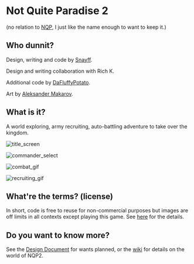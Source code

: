 # Not Quite Paradise 2

(no relation to [NQP], I just like the name enough to want to keep it.)

## Who dunnit? 

Design, writing and code by [Snayff].

Design and writing collaboration with Rich K. 

Additional code by [DaFluffyPotato].

Art by [Aleksander Makarov].

## What is it?
A world exploring, army recruiting, auto-battling adventure to take over the kingdom. 

![title_screen](https://i.imgur.com/rw9sDZW.png)

![commander_select](https://i.imgur.com/0sx7YAQ.png)

![combat_gif](https://i.imgur.com/xBtSSPf.gif)

![recruiting_gif](https://i.imgur.com/gDGcRKo.gif)



## What're the terms? (license)
In short, code is free to reuse for non-commercial purposes but images are off limits in all contexts except playing this game. 
See [here](/license.txt) for the details.

## Do you want to know more?
See the [Design Document] for wants planned, or the [wiki] for details on the world of NQP2.


[NQP]: https://github.com/Snayff/notquiteparadise
[Snayff]: https://github.com/Snayff
[DaFluffyPotato]: http://dafluffypotato.com
[Aleksander Makarov]: https://iknowkingrabbit.itch.io/
[Design Document]: https://docs.google.com/document/d/1J6PRu0flNJGRrUqQwEJYH1CG7n4FQ4PSB_9IyDORwR4/edit#
[wiki]: https://github.com/Snayff/nqp2/wiki
